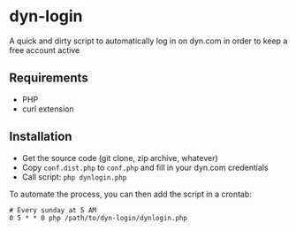 dyn-login
=========

A quick and dirty script to automatically log in on dyn.com in order to keep a free account active

Requirements
------------
* PHP
* curl extension

Installation
------------
* Get the source code (git clone, zip archive, whatever)
* Copy `conf.dist.php` to `conf.php` and fill in your dyn.com credentials
* Call script: `php dynlogin.php`

To automate the process, you can then add the script in a crontab:
```
# Every sunday at 5 AM
0 5 * * 0 php /path/to/dyn-login/dynlogin.php
```

